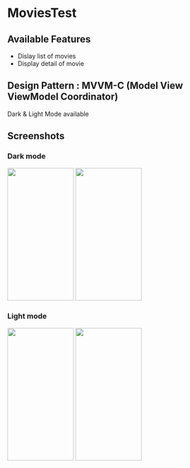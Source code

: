 # MoviesTest
## Available Features
* Dislay list of movies
* Display detail of movie
## Design Pattern : MVVM-C (Model View ViewModel Coordinator)
Dark & Light Mode available
## Screenshots
### Dark mode
<img width="150" height="300" src="https://github.com/omarthamri/MoviesTest/assets/39087448/1e4a72a7-f28f-4106-81e9-57162548a78f"> <img width="150" height="300" src="https://github.com/omarthamri/MoviesTest/assets/39087448/b2042219-4cb4-4702-a334-05f514c708cf">
### Light mode
<img width="150" height="300" src="https://github.com/omarthamri/MoviesTest/assets/39087448/a4fea72d-2d67-4d81-b3fa-82376514d893"> <img width="150" height="300" src="https://github.com/omarthamri/MoviesTest/assets/39087448/f0147b19-83d5-49a6-b5ff-a31e1cf2b63d"> 

